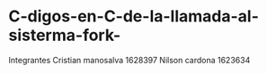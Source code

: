 # C-digos-en-C-de-la-llamada-al-sisterma-fork-
Integrantes 
Cristian manosalva    1628397
Nilson cardona        1623634
